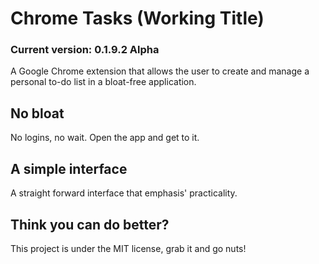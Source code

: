 Chrome Tasks (Working Title)
============================

### Current version: 0.1.9.2 Alpha

A Google Chrome extension that allows the user to create and manage a personal to-do list in a bloat-free application.

## No bloat

No logins, no wait. Open the app and get to it.

## A simple interface

A straight forward interface that emphasis' practicality.

## Think you can do better?

This project is under the MIT license, grab it and go nuts!